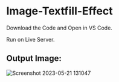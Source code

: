 # Image-Textfill-Effect

Download the Code and Open in VS Code.

Run on Live Server.

## Output Image:

![Screenshot 2023-05-21 131047](https://github.com/rohanmr/Image-Textfill-Effect/assets/122428641/439753d7-fbe1-4edf-92cd-7aaef19adcbf)
